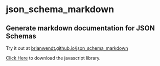 # json_schema_markdown
## Generate markdown documentation for JSON Schemas
Try it out at [brianwendt.github.io/json_schema_markdown](https://brianwendt.github.io/json_schema_markdown)

[Click Here](https://raw.githubusercontent.com/BrianWendt/json_schema_markdown/master/docs/lib/JSONSchemaMarkdown.js) to download the javascript library.